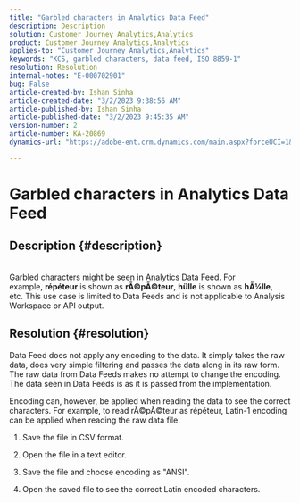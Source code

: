```yaml
---
title: "Garbled characters in Analytics Data Feed"
description: Description
solution: Customer Journey Analytics,Analytics
product: Customer Journey Analytics,Analytics
applies-to: "Customer Journey Analytics,Analytics"
keywords: "KCS, garbled characters, data feed, ISO 8859-1"
resolution: Resolution
internal-notes: "E-000702901"
bug: False
article-created-by: Ishan Sinha
article-created-date: "3/2/2023 9:38:56 AM"
article-published-by: Ishan Sinha
article-published-date: "3/2/2023 9:45:35 AM"
version-number: 2
article-number: KA-20869
dynamics-url: "https://adobe-ent.crm.dynamics.com/main.aspx?forceUCI=1&pagetype=entityrecord&etn=knowledgearticle&id=4997bf0b-deb8-ed11-83fe-6045bd0065f9"

---
```

# Garbled characters in Analytics Data Feed

## Description {#description}

<br>Garbled characters might be seen in Analytics Data Feed. For example, <b>répéteur</b> is shown as <b>rÃ©pÃ©teur</b>, <b>hülle</b> is shown as <b>hÃ¼lle</b>, etc. This use case is limited to Data Feeds and is not applicable to Analysis Workspace or API output.<br>

## Resolution {#resolution}


Data Feed does not apply any encoding to the data. It simply takes the raw data, does very simple filtering and passes the data along in its raw form. The raw data from Data Feeds makes no attempt to change the encoding. The data seen in Data Feeds is as it is passed from the implementation.

Encoding can, however, be applied when reading the data to see the correct characters. For example, to read rÃ©pÃ©teur as répéteur, Latin-1 encoding can be applied when reading the raw data file.

1. Save the file in CSV format.

2. Open the file in a text editor.

3. Save the file and choose encoding as "ANSI".

4. Open the saved file to see the correct Latin encoded characters.
